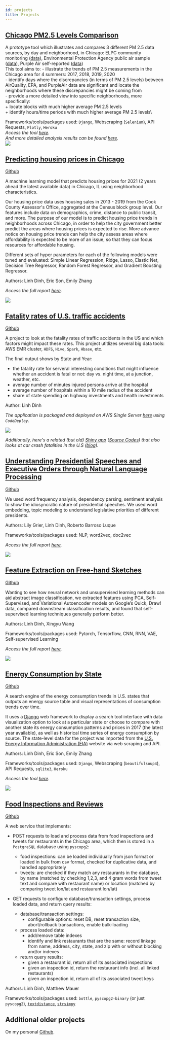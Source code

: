 ```yaml
---
id: projects
title: Projects
---
```



## [Chicago PM2.5 Levels Comparison](https://github.com/dtmlinh/Air-Quality-Tool)

   A prototype tool which illustrates and compares 3 different PM 2.5 data sources, by day and neighborhood, in Chicago: ELPC community monitoring ([data](https://airqualitychicago.org/)), Environmental Protection Agency public air sample ([data](https://aqs.epa.gov/aqsweb/documents/data_api.html)), Purple Air self-reported ([data](https://www2.purpleair.com/))\
   This tool aims to:
    - illustrate the trends of PM 2.5 measurements in the Chicago area for 4 summers: 2017, 2018, 2019, 2020\
    - identify days where the discrepancies (in terms of PM 2.5 levels) between AirQuality, EPA, and PurpleAir data are significant and locate the neighborhoods where these discrepancies might be coming from\
    - provide a more detailed view into specific neighborhoods, more specifically:\
      + locate blocks with much higher average PM 2.5 levels\
      + identify hours/time periods with much higher average PM 2.5 levels\
      
   Frameworks/tools/packages used: `Django`, Webscraping (`Selenium`), API Requests, `Plotly`, `Heroku`\
   *Access the tool [here](https://chicago-air-quality.herokuapp.com/).*\
   *And more detailed analysis results can be found [here](https://dtmlinh.github.io/Linh.Dinh/blog/2020/11/02/blog-post).*\
   ![](assets/air_quality_tool.gif)
    

## [Predicting housing prices in Chicago](https://github.com/ymericson/ml-project)
   
   [Github](https://github.com/ymericson/ml-project)
   
   A machine learning model that predicts housing prices for 2021 (2 years ahead the latest available data) in Chicago, IL using neighborhood characteristics. 
    
   Our housing price data uses housing sales in 2013 - 2019 from the Cook County Assessor's Office, aggregated at the Census block group level. Our features include data on demographics, crime, distance to public transit, and more. The purpose of our model is to predict housing price trends in neighborhoods across Chicago, in order to help the city government better predict the areas where housing prices is expected to rise. More advance notice on housing price trends can help the city assess areas where affordability is expected to be more of an issue, so that they can focus resources for affordable housing.
    
   Different sets of hyper parameters for each of the following models were tuned and evaluated: Simple Linear Regression, Ridge, Lasso, Elastic Net, Decision Tree Regressor, Random Forest Regressor, and Gradient Boosting Regressor.
    
   Authors: Linh Dinh, Eric Son, Emily Zhang
 
   *Access the full report [here](https://dtmlinh.github.io/Linh.Dinh/blog/2020/06/15/blog-post).*
     
   ![](assets/Housing_Fig5.png)
    
    
## [Fatality rates of U.S. traffic accidents](https://github.com/dtmlinh/Traffic-Fatalities-HDFS)
   
   [Github](https://github.com/dtmlinh/Traffic-Fatalities-HDFS)

   A project to look at the fatality rates of traffic accidents in the US and which factors might impact these rates. This project utitlizes several big data tools: AWS EMR cluster, `HDFS`, `Hive`, `Spark`, `Hbase`, etc.

   The final output shows by State and Year: 
   - the fatality rate for serveral interesting conditions that might influence whether an accident is fatal or not: day vs. night time, at a junction, weather, etc.
   - average number of minutes injured persons arrive at the hospital
   - average number of hospitals within a 10 mile radius of the accident
   - share of state spending on highway investments and health investments
    
   Author: Linh Dinh
   
   *The application is packaged and deployed on AWS Single Server [here](http://ec2-18-218-215-12.us-east-2.compute.amazonaws.com:3000/accidents.html) using `CodeDeploy`.*
   
   ![](assets/Transportation-Analyses.gif)
   
   *Additionally, here's a related (but old) [Shiny app](https://dtmlinh.shinyapps.io/car-crash-fatalities-exploration-tool/) ([Source Codes](https://github.com/dtmlinh/Car-Crash-Fatalities-Exploration-Tool)) that also looks at car crash fatalities in the U.S ([blog](https://dtmlinh.github.io/Linh.Dinh/blog/2014/04/10/blog-post)).*
   
   
## [Understanding Presidential Speeches and Executive Orders through Natural Language Processing](https://github.com/RobertoBarrosoLuque/ContentAnalysisPresidentialRhetoric)

   [Github](https://github.com/RobertoBarrosoLuque/ContentAnalysisPresidentialRhetoric)
   
   We used word frequency analysis, dependency parsing, sentiment analysis to show the idiosyncratic nature of presidential speeches. We used word embedding, topic modeling to understand legislative priorities of different presidents.
   
   Authors: Lily Grier, Linh Dinh, Roberto Barroso Luque
   
   Frameworks/tools/packages used: NLP, word2vec, doc2vec

   *Access the full report [here](https://github.com/RobertoBarrosoLuque/ContentAnalysisPresidentialRhetoric/blob/main/paper_folder/CCA_speeches.pdf).*    
   
   ![](assets/speeches.png)
    

## [Feature Extraction on Free-hand Sketches](https://github.com/dtmlinh/QuickDraw-Unsupervised-ML)

   [Github](https://github.com/dtmlinh/QuickDraw-Unsupervised-ML)

   Wanting to see how neural network and unsupervised learning methods can aid abstract image classification, we extracted features using PCA, Self-Supervised, and Variational Autoencoder models on Google’s Quick, Draw! data, compared downstream classification results, and found that self-supervised learning techniques generally perform better.
    
   Authors: Linh Dinh, Xingyu Wang
    
   Frameworks/tools/packages used: Pytorch, Tensorflow, CNN, RNN, VAE, Self-supervised Learning
    
   *Access the full report [here](https://github.com/dtmlinh/QuickDraw-Unsupervised-ML/blob/main/Unsupervised_Final_Project_Paper.pdf).*    
       
   ![](assets/sketches.png)
    
    
## [Energy Consumption by State](https://github.com/dtmlinh/Energy-Search-Tool)

   [Github](https://github.com/dtmlinh/Energy-Search-Tool)

   A search engine of the energy consumption trends in U.S. states that outputs an energy source table and visual representations of consumption trends over time. 
    
   It uses a [Django](https://www.djangoproject.com/) web framework to display a search tool interface with data visualization option to look at a particular state or choose to compare with another state its energy consumption patterns and prices in 2017 (the latest year available), as well as historical time series of energy consumption by source. The state-level data for the project was imported from the [U.S. Energy Information Administration (EIA)](https://www.eia.gov/) website via web scraping and API. 
    
   Authors: Linh Dinh, Eric Son, Emily Zhang

   Frameworks/tools/packages used: `Django`, Webscraping (`beautifulsoup4`), API Requests, `sqlite3`, `Heroku`
    
   *Access the tool [here](https://us-energy-consumption.herokuapp.com/).*
    
   ![](assets/state_energy_search.gif)
    

## [Food Inspections and Reviews](https://github.com/dtmlinh/Food-Inspections)
    
   [Github](https://github.com/dtmlinh/Food-Inspections)
   
   A web service that implements:

   - POST requests to load and process data from food inspections and tweets for restaurants in the Chicago area, which then is stored in a `PostgreSQL` database using `pyscopg2`:
        - food inspections: can be loaded individually from json format or loaded in bulk from csv format, checked for duplicative data, and handled appropriately
        - tweets: are checked if they match any restaurants in the database, by name (matched by checking 1,2,3, and 4 gram words from tweet text and compare with restaurant name) or location (matched by comparing tweet lon/lat and restaurant lon/lat)

   - GET requests to configure database/transaction settings, process loaded data, and return query results:
        - database/transaction settings:
            - configurable options: reset DB, reset transaction size, abort/rollback transactions, enable bulk-loading
        - process loaded data:
            - add/remove table indexes
            - identify and link restaurants that are the same: record linkage from name, address, city, state, and zip with or without blocking and/or indexes
        -  return query results:
            - given a restaurant id, return all of its associated inspections
            - given an inspection id, return the restaurant info (incl. all linked restaurants)
            - given an inspection id, return all of its associated tweet keys

   Authors: Linh Dinh, Matthew Mauer

   Frameworks/tools/packages used: `bottle`, `pyscopg2-binary` (or just `pyscopg2`), [`textdistance`](https://pypi.org/project/textdistance/), [`strsimpy`](https://pypi.org/project/strsimpy/)

## Additional older projects 

   On my personal [Github](https://github.com/dtmlinh?tab=repositories). 
